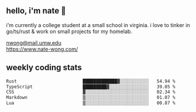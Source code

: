 ## hello, i'm nate 👋
i'm currently a college student at a small school in virginia. i love to tinker in go/ts/rust & work on small projects for my homelab.

nwong@mail.umw.edu <br/>
https://www.nate-wong.com/

## weekly coding stats
<!--START_SECTION:waka-->

```txt
Rust                         █████████████▓░░░░░░░░░░░   54.94 %
TypeScript                   █████████▓░░░░░░░░░░░░░░░   39.05 %
CSS                          ▓░░░░░░░░░░░░░░░░░░░░░░░░   02.34 %
Markdown                     ▒░░░░░░░░░░░░░░░░░░░░░░░░   01.07 %
Lua                          ▒░░░░░░░░░░░░░░░░░░░░░░░░   00.87 %
```

<!--END_SECTION:waka-->
